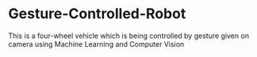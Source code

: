 # Gesture-Controlled-Robot
This is a four-wheel vehicle which is being controlled by gesture given on camera using Machine Learning and Computer Vision
